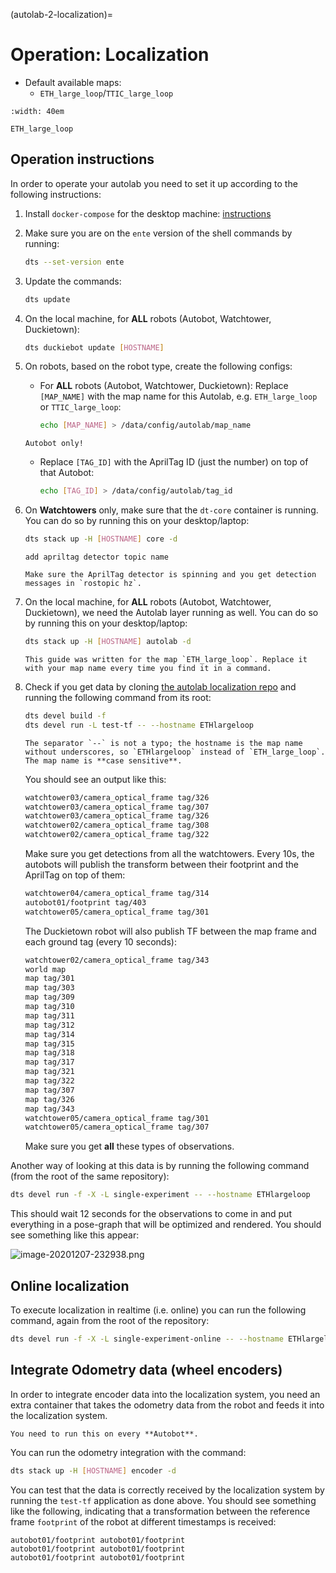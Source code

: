 (autolab-2-localization)=
# Operation: Localization

- Default available maps:
  - `ETH_large_loop`/`TTIC_large_loop`

```{figure} ./_images/localization-operations/eth_large_loop.png
:width: 40em

ETH_large_loop
```

## Operation instructions

In order to operate your autolab you need to set it up according to the following instructions:

1. Install `docker-compose` for the desktop machine: [instructions](https://docs.docker.com/compose/install/)
2. Make sure you are on the `ente` version of the shell commands by running:

    ```bash
    dts --set-version ente
    ```

3. Update the commands:

    ```bash
    dts update
    ```

4. On the local machine, for **ALL** robots (Autobot, Watchtower, Duckietown):

    ```bash
    dts duckiebot update [HOSTNAME]
    ```

5. On robots, based on the robot type, create the following configs:
    
    - For **ALL** robots (Autobot, Watchtower, Duckietown):
        Replace `[MAP_NAME]` with the map name for this Autolab, e.g. `ETH_large_loop` or `TTIC_large_loop`:

        ```bash
        echo [MAP_NAME] > /data/config/autolab/map_name
        ```

    ```{attention}
    Autobot only!
    ```

    - Replace `[TAG_ID]` with the AprilTag ID (just the number) on top of that Autobot:

        ```bash
        echo [TAG_ID] > /data/config/autolab/tag_id
        ```

6. On **Watchtowers** only, make sure that the `dt-core` container is running. You can do so by running this on your desktop/laptop:

    ```bash
    dts stack up -H [HOSTNAME] core -d
    ```

    ```{todo}
    add apriltag detector topic name
    ```

    ```{tip}
    Make sure the AprilTag detector is spinning and you get detection messages in `rostopic hz`.
    ```

7. On the local machine, for **ALL** robots (Autobot, Watchtower, Duckietown), we need the Autolab layer running as well. You can do so by running this on your desktop/laptop:

    ```bash
    dts stack up -H [HOSTNAME] autolab -d
    ```

    ```{note}
    This guide was written for the map `ETH_large_loop`. Replace it with your map name every time you find it in a command.
    ```

9. Check if you get data by cloning [the autolab localization repo](https://github.com/duckietown/dt-autolab-localization) and running the following command from its root:

    ```bash
    dts devel build -f
    dts devel run -L test-tf -- --hostname ETHlargeloop
    ```

    ```{attention}
    The separator `--` is not a typo; the hostname is the map name without underscores, so `ETHlargeloop` instead of `ETH_large_loop`. The map name is **case sensitive**.
      ```

    You should see an output like this:

    ```bash
    watchtower03/camera_optical_frame tag/326
    watchtower03/camera_optical_frame tag/307
    watchtower03/camera_optical_frame tag/326
    watchtower02/camera_optical_frame tag/308
    watchtower02/camera_optical_frame tag/322
    ```

    Make sure you get detections from all the watchtowers. Every 10s, the autobots will publish the transform between their footprint and the AprilTag on top of them:

    ```bash
    watchtower04/camera_optical_frame tag/314
    autobot01/footprint tag/403
    watchtower05/camera_optical_frame tag/301
    ```

    The Duckietown robot will also publish TF between the map frame and each ground tag (every 10 seconds):

    ```bash
    watchtower02/camera_optical_frame tag/343
    world map
    map tag/301
    map tag/303
    map tag/309
    map tag/310
    map tag/311
    map tag/312
    map tag/314
    map tag/315
    map tag/318
    map tag/317
    map tag/321
    map tag/322
    map tag/307
    map tag/326
    map tag/343
    watchtower05/camera_optical_frame tag/301
    watchtower05/camera_optical_frame tag/307
    ```

    Make sure you get **all** these types of observations.
    
Another way of looking at this data is by running the following command (from the root of the same repository):

```bash
dts devel run -f -X -L single-experiment -- --hostname ETHlargeloop
```

This should wait 12 seconds for the observations to come in and put everything in a pose-graph that will be optimized and rendered. You should see something like this appear:

![image-20201207-232938.png](./_images/localization-operations/image-20201207-232938.png)

## Online localization

To execute localization in realtime (i.e. online) you can run the following command, again from the root of the repository:


```bash
dts devel run -f -X -L single-experiment-online -- --hostname ETHlargeloop
```

## Integrate Odometry data (wheel encoders)

In order to integrate encoder data into the localization system, you need an extra container that takes the odometry data from the robot and feeds it into the localization system.

```{note}
You need to run this on every **Autobot**.
```

You can run the odometry integration with the command:

```bash
dts stack up -H [HOSTNAME] encoder -d
```

You can test that the data is correctly received by the localization system by running the `test-tf` application as done above. You should see something like the following, indicating that a transformation between the reference frame `footprint` of the robot at different timestamps is received:

```
autobot01/footprint autobot01/footprint
autobot01/footprint autobot01/footprint
autobot01/footprint autobot01/footprint
```
